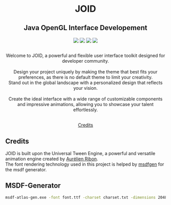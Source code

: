 <div align="center">

# JOID
## Java OpenGL Interface Developement

<div align="center" >
  <img align="center" src="https://img.shields.io/badge/version-2.0.0 (da96fe3)-blue">
  <img align="center" src="https://img.shields.io/badge/maintainer-Zeldown-orange">
  <img align="center" src="https://img.shields.io/maintenance/yes/9999">
  <img align="center" src="https://github.com/Zeldown/JOID/actions/workflows/push.yml/badge.svg">
</div>

<br>

Welcome to JOID, a powerful and flexible user interface toolkit designed for developer community.
<br><br>
Design your project uniquely by making the theme that best fits your preferences, as there is no default theme to limit your creativity.
<br>
Stand out in the global landscape with a personalized design that reflects your vision.
<br><br>
Create the ideal interface with a wide range of customizable components and impressive animations, allowing you to showcase your talent effortlessly.
<br><br>

[Credits](#credits)

</div>

## Credits

JOID is built upon the Universal Tween Engine, a powerful and versatile animation engine created by [Aurélien Ribon](https://github.com/AurelienRibon).<br>
The font rendering technology used in this project is helped by [msdfgen](https://github.com/Chlumsky/msdfgen) for the msdf generator.

## MSDF-Generator

```bash
msdf-atlas-gen.exe -font font.ttf -charset charset.txt -dimensions 2048 2048 -imageout font.png -json font.json -type msdf -pxrange 24 -coloringstrategy distance
```